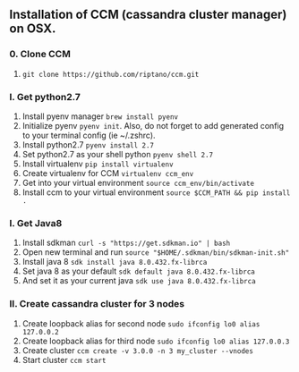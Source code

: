 ## Installation of CCM (cassandra cluster manager) on OSX.

### 0. Clone CCM
1. `git clone https://github.com/riptano/ccm.git`

### I. Get python2.7
1. Install pyenv manager `brew install pyenv`
2. Initialize pyenv `pyenv init`. Also, do not forget to add generated config to your terminal config (ie ~/.zshrc). 
3. Install python2.7 `pyenv install 2.7`
4. Set python2.7 as your shell python `pyenv shell 2.7`
5. Install virtualenv `pip install virtualenv`
6. Create virtualenv for CCM `virtualenv ccm_env`
7. Get into your virtual environment `source ccm_env/bin/activate`
8. Install ccm to your virtual environment `source $CCM_PATH && pip install .`

### I. Get Java8
1. Install sdkman `curl -s "https://get.sdkman.io" | bash`
2. Open new terminal and run `source "$HOME/.sdkman/bin/sdkman-init.sh"`
3. Install java 8 `sdk install java 8.0.432.fx-librca`
4. Set java 8 as your default `sdk default java 8.0.432.fx-librca`
5. And set it as your current java `sdk use java 8.0.432.fx-librca`

### II. Create cassandra cluster for 3 nodes
1. Create loopback alias for second node `sudo ifconfig lo0 alias 127.0.0.2`
2. Create loopback alias for third node `sudo ifconfig lo0 alias 127.0.0.3`
3. Create cluster `ccm create -v 3.0.0 -n 3 my_cluster --vnodes`
4. Start cluster `ccm start`